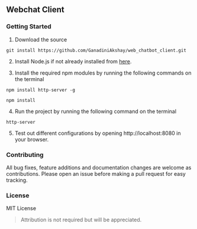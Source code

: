 ## Webchat Client

### Getting Started
1) Download the source

`git install https://github.com/GanadiniAkshay/web_chatbot_client.git`

2) Install Node.js if not already installed from [here](https://nodejs.org/en/).

3) Install the required npm modules by running the following commands on the terminal

`npm install http-server -g`

`npm install`

4) Run the project by running the following command on the terminal

`http-server`

5) Test out different configurations by opening http://localhost:8080 in your browser.
### Contributing

All bug fixes, feature additions and documentation changes are welcome as contributions. Please open an issue before making a pull request for easy tracking.

### License
MIT License

> Attribution is not required but will be appreciated.


